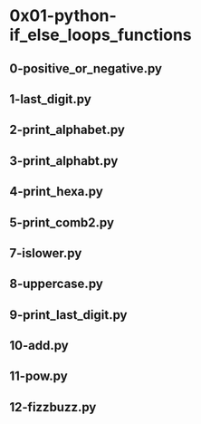 # 0x01-python-if_else_loops_functions
## 0-positive_or_negative.py
## 1-last_digit.py
## 2-print_alphabet.py
## 3-print_alphabt.py
## 4-print_hexa.py
## 5-print_comb2.py
## 7-islower.py
## 8-uppercase.py
## 9-print_last_digit.py
## 10-add.py
## 11-pow.py
## 12-fizzbuzz.py
